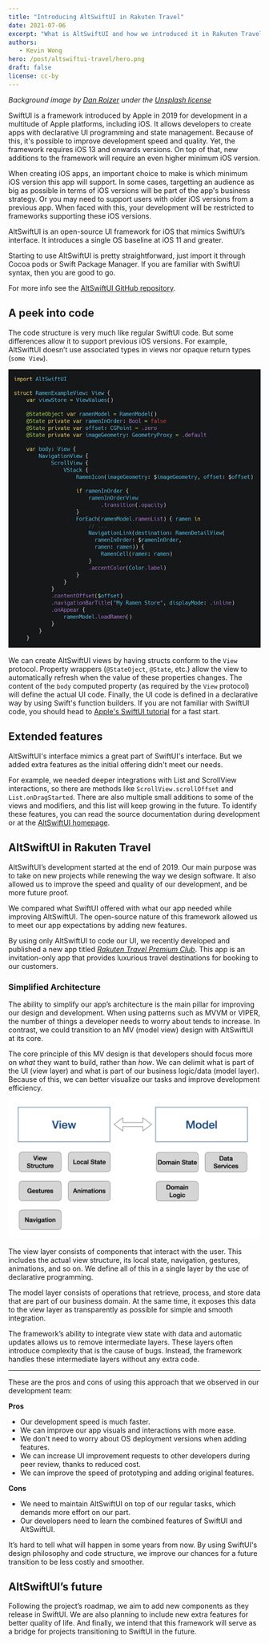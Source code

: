 ```yaml
---
title: "Introducing AltSwiftUI in Rakuten Travel"
date: 2021-07-06
excerpt: "What is AltSwiftUI and how we introduced it in Rakuten Travel"
authors:
   - Kevin Wong
hero: /post/altswiftui-travel/hero.png
draft: false
license: cc-by
---
```


_Background image by [Dan Roizer](https://unsplash.com/@danroizer) under the [Unsplash license](https://unsplash.com/license)_

SwiftUI is a framework introduced by Apple in 2019 for development in a multitude of Apple platforms, including iOS. It allows developers to create apps with declarative UI programming and state management. Because of this, it's possible to improve development speed and quality. Yet, the framework requires iOS 13 and onwards versions. On top of that, new additions to the framework will require an even higher minimum iOS version.

When creating iOS apps, an important choice to make is which minimum iOS version this app will support. In some cases, targetting an audience as big as possible in terms of iOS versions will be part of the app's business strategy. Or you may need to support users with older iOS versions from a previous app. When faced with this, your development will be restricted to frameworks supporting these iOS versions.

AltSwiftUI is an open-source UI framework for iOS that mimics SwiftUI’s interface. It introduces a single OS baseline at iOS 11 and greater.

Starting to use AltSwiftUI is pretty straightforward, just import it through Cocoa pods or Swift Package Manager. If you are familiar with SwiftUI syntax, then you are good to go.

For more info see the [AltSwiftUI GitHub repository](https://github.com/rakutentech/AltSwiftUI).

## A peek into code

The code structure is very much like regular SwiftUI code. But some differences allow it to support previous iOS versions. For example, AltSwiftUI doesn’t use associated types in views nor opaque return types (`some View`).

![AltSwiftUI code sample](altswiftui-code-sample.png)

We can create AltSwiftUI views by having structs conform to the `View` protocol. Property wrappers (`@StateOject`, `@State`, etc.) allow the view to automatically refresh when the value of these properties changes. The content of the `body` computed property (as required by the `View` protocol) will define the actual UI code. Finally, the UI code is defined in a declarative way by using Swift's function builders. If you are not familiar with SwiftUI code, you should head to [Apple's SwiftUI tutorial](https://developer.apple.com/tutorials/swiftui) for a fast start.

## Extended features

AltSwiftUI's interface mimics a great part of SwiftUI's interface. But we added extra features as the initial offering didn't meet our needs.

For example, we needed deeper integrations with List and ScrollView interactions, so there are methods like `ScrollView.scrollOffset` and `List.onDragStarted`. There are also multiple small additions to some of the views and modifiers, and this list will keep growing in the future. To identify these features, you can read the source documentation during development or at the [AltSwiftUI homepage](https://altswiftui.com).

## AltSwiftUI in Rakuten Travel

AltSwiftUI’s development started at the end of 2019. Our main purpose was to take on new projects while renewing the way we design software. It also allowed us to improve the speed and quality of our development, and be more future proof.

We compared what SwiftUI offered with what our app needed while improving AltSwiftUI. The open-source nature of this framework allowed us to meet our app expectations by adding new features.

By using only AltSwiftUI to code our UI, we recently developed and published a new app titled [_Rakuten Travel Premium Club_](https://apps.apple.com/jp/app/rakuten-travel-premium-club/id1538721536). This app is an invitation-only app that provides luxurious travel destinations for booking to our customers.

### Simplified Architecture

The ability to simplify our app’s architecture is the main pillar for improving our design and development. When using patterns such as MVVM or VIPER, the number of things a developer needs to worry about tends to increase. In contrast, we could transition to an MV (model view) design with AltSwiftUI at its core. 

The core principle of this MV design is that developers should focus more on _what_ they want to build, rather than _how_. We can delimit what is part of the UI (view layer) and what is part of our business logic/data (model layer). Because of this, we can better visualize our tasks and improve development efficiency.

![MV architecture](mv-architecture.png)

The view layer consists of components that interact with the user. This includes the actual view structure, its local state, navigation, gestures, animations, and so on. We define all of this in a single layer by the use of declarative programming.

The model layer consists of operations that retrieve, process, and store data that are part of our business domain. At the same time, it exposes this data to the view layer as transparently as possible for simple and smooth integration.

The framework’s ability to integrate view state with data and automatic updates allows us to remove intermediate layers. These layers often introduce complexity that is the cause of bugs. Instead, the framework handles these intermediate layers without any extra code.

---

These are the pros and cons of using this approach that we observed in our development team:

__Pros__

- Our development speed is much faster.
- We can improve our app visuals and interactions with more ease.
- We don't need to worry about OS deployment versions when adding features.
- We can increase UI improvement requests to other developers during peer review, thanks to reduced cost.
- We can improve the speed of prototyping and adding original features.

__Cons__

- We need to maintain AltSwiftUI on top of our regular tasks, which demands more effort on our part.
- Our developers need to learn the combined features of SwiftUI and AltSwiftUI.

It’s hard to tell what will happen in some years from now. By using SwiftUI's design philosophy and code structure, we improve our chances for a future transition to be less costly and smoother.

## AltSwiftUI’s future

Following the project’s roadmap, we aim to add new components as they release in SwiftUI. We are also planning to include new extra features for better quality of life. And finally, we intend that this framework will serve as a bridge for projects transitioning to SwiftUI in the future.